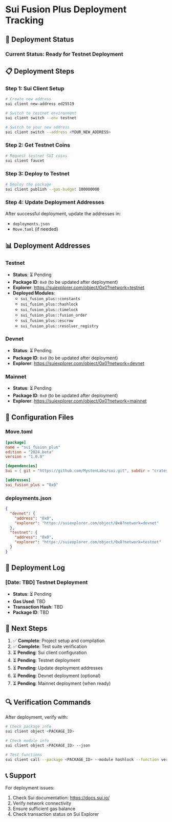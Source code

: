 # Sui Fusion Plus Deployment Tracking

## 🚀 Deployment Status

### Current Status: **Ready for Testnet Deployment**

## 📋 Deployment Steps

### Step 1: Sui Client Setup
```bash
# Create new address
sui client new-address ed25519

# Switch to testnet environment
sui client switch --env testnet

# Switch to your new address
sui client switch --address <YOUR_NEW_ADDRESS>
```

### Step 2: Get Testnet Coins
```bash
# Request testnet SUI coins
sui client faucet
```

### Step 3: Deploy to Testnet
```bash
# Deploy the package
sui client publish --gas-budget 100000000
```

### Step 4: Update Deployment Addresses
After successful deployment, update the addresses in:
- `deployments.json`
- `Move.toml` (if needed)

## 📊 Deployment Addresses

### Testnet
- **Status**: ⏳ Pending
- **Package ID**: `0x0` (to be updated after deployment)
- **Explorer**: https://suiexplorer.com/object/0x0?network=testnet
- **Deployed Modules**:
  - `sui_fusion_plus::constants`
  - `sui_fusion_plus::hashlock`
  - `sui_fusion_plus::timelock`
  - `sui_fusion_plus::fusion_order`
  - `sui_fusion_plus::escrow`
  - `sui_fusion_plus::resolver_registry`

### Devnet
- **Status**: ⏳ Pending
- **Package ID**: `0x0` (to be updated after deployment)
- **Explorer**: https://suiexplorer.com/object/0x0?network=devnet

### Mainnet
- **Status**: ⏳ Pending
- **Package ID**: `0x0` (to be updated after deployment)
- **Explorer**: https://suiexplorer.com/object/0x0?network=mainnet

## 🔧 Configuration Files

### Move.toml
```toml
[package]
name = "sui_fusion_plus"
edition = "2024.beta"
version = "1.0.0"

[dependencies]
Sui = { git = "https://github.com/MystenLabs/sui.git", subdir = "crates/sui-framework/packages/sui-framework", rev = "framework/testnet" }

[addresses]
sui_fusion_plus = "0x0"
```

### deployments.json
```json
{
  "devnet": {
    "address": "0x0",
    "explorer": "https://suiexplorer.com/object/0x0?network=devnet"
  },
  "testnet": {
    "address": "0x0",
    "explorer": "https://suiexplorer.com/object/0x0?network=testnet"
  }
}
```

## 📝 Deployment Log

### [Date: TBD] Testnet Deployment
- **Status**: ⏳ Pending
- **Gas Used**: TBD
- **Transaction Hash**: TBD
- **Package ID**: TBD

## 🎯 Next Steps

1. ✅ **Complete**: Project setup and compilation
2. ✅ **Complete**: Test suite verification
3. ⏳ **Pending**: Sui client configuration
4. ⏳ **Pending**: Testnet deployment
5. ⏳ **Pending**: Update deployment addresses
6. ⏳ **Pending**: Devnet deployment (optional)
7. ⏳ **Pending**: Mainnet deployment (when ready)

## 🔍 Verification Commands

After deployment, verify with:
```bash
# Check package info
sui client object <PACKAGE_ID>

# Check module info
sui client object <PACKAGE_ID> --json

# Test functions
sui client call --package <PACKAGE_ID> --module hashlock --function verify_hashlock --args <hash> <secret>
```

## 📞 Support

For deployment issues:
1. Check Sui documentation: https://docs.sui.io/
2. Verify network connectivity
3. Ensure sufficient gas balance
4. Check transaction status on Sui Explorer 